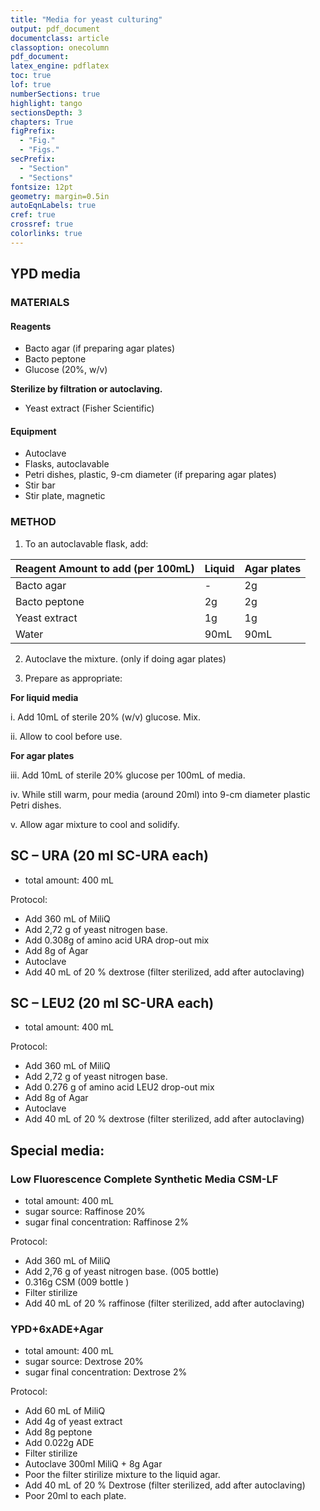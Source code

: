 ```yaml
---
title: "Media for yeast culturing"
output: pdf_document
documentclass: article
classoption: onecolumn
pdf_document:
latex_engine: pdflatex
toc: true
lof: true
numberSections: true
highlight: tango
sectionsDepth: 3
chapters: True
figPrefix:
  - "Fig."
  - "Figs."
secPrefix:
  - "Section"
  - "Sections"
fontsize: 12pt
geometry: margin=0.5in
autoEqnLabels: true
cref: true
crossref: true
colorlinks: true
---
```



## YPD media
 
### MATERIALS
#### Reagents
- Bacto agar (if preparing agar plates)
- Bacto peptone 
- Glucose (20%, w/v)

**Sterilize by filtration or autoclaving.**

- Yeast extract (Fisher Scientific)

#### Equipment
- Autoclave
- Flasks, autoclavable
- Petri dishes, plastic, 9-cm diameter (if preparing agar plates)
- Stir bar
- Stir plate, magnetic


 
### METHOD

1. To an autoclavable flask, add:


|Reagent	Amount to add (per 100mL)| Liquid 	| Agar plates |
|-| -	|-	|
|Bacto agar | -	| 2g	|
|Bacto peptone| 2g	| 2g	|
|Yeast extract| 1g	| 1g	|
|Water| 90mL	| 90mL	|


2. Autoclave the mixture. (only if doing agar plates)

3. Prepare as appropriate:

**For liquid media**

i. Add 10mL of sterile 20% (w/v) glucose. Mix.

ii. Allow to cool before use.

**For agar plates**

iii. Add 10mL of sterile 20% glucose per 100mL of media.

iv. While still warm, pour media (around 20ml) into 9-cm diameter plastic Petri dishes.

v. Allow agar mixture to cool and solidify.


## SC – URA (20 ml SC-URA each)

- total amount: 400 mL

Protocol:

- Add 360 mL of MiliQ
- Add 2,72 g  of  yeast nitrogen base.
- Add 0.308g of amino acid URA drop-out mix
- Add 8g of Agar
- Autoclave
- Add 40 mL of 20 % dextrose (filter sterilized, add after autoclaving)

## SC – LEU2 (20 ml SC-URA each)

- total amount: 400 mL

Protocol:

- Add 360 mL of MiliQ
- Add 2,72 g  of  yeast nitrogen base.
- Add 0.276 g of amino acid LEU2 drop-out mix
- Add 8g of Agar
- Autoclave
- Add 40 mL of 20 % dextrose (filter sterilized, add after autoclaving)

## Special media: 

### Low Fluorescence Complete Synthetic Media CSM-LF

- total amount: 400 mL
- sugar source: Raffinose 20%
- sugar final concentration: Raffinose 2% 

Protocol:

- Add 360 mL of MiliQ
- Add 2,76 g  of  yeast nitrogen base. (005 bottle)
- 0.316g CSM (009 bottle )
- Filter stirilize
- Add 40 mL of 20 % raffinose (filter sterilized, add after autoclaving)

### YPD+6xADE+Agar

- total amount: 400 mL
- sugar source: Dextrose 20%
- sugar final concentration: Dextrose 2% 

Protocol:

- Add 60 mL of MiliQ
- Add 4g  of  yeast extract
- Add 8g peptone
- Add 0.022g ADE 
- Filter stirilize
- Autoclave 300ml MiliQ + 8g Agar
- Poor the filter stirilize mixture to the liquid agar. 
- Add 40 mL of 20 % Dextrose (filter sterilized, add after autoclaving)
- Poor 20ml to each plate. 